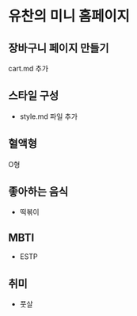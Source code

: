 # 유찬의 미니 홈페이지

## 장바구니 페이지 만들기

cart.md 추가

## 스타일 구성

- style.md 파일 추가

## 혈액형

O형

## 좋아하는 음식

- 떡볶이

## MBTI

- ESTP

## 취미

- 풋살
